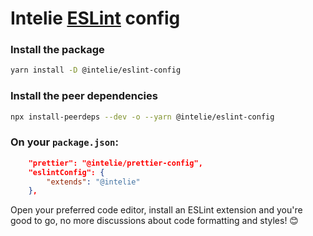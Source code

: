 # Intelie [ESLint](http://eslint.org/) config


### Install the package
```bash
yarn install -D @intelie/eslint-config
```


### Install the peer dependencies
```bash
npx install-peerdeps --dev -o --yarn @intelie/eslint-config
```



### On your `package.json`:

```json
    "prettier": "@intelie/prettier-config",
    "eslintConfig": {
        "extends": "@intelie"
    },
```

Open your preferred code editor, install an ESLint extension and you're good to go, no more discussions about code formatting and styles! 😊
